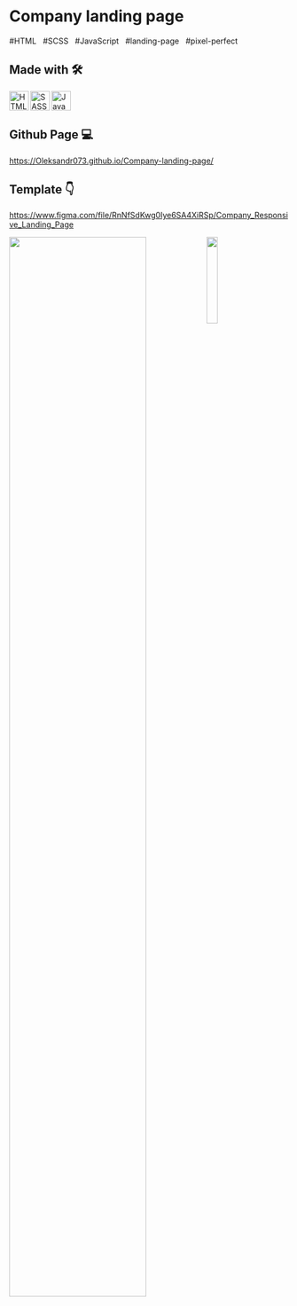 # Company landing page
#HTML&nbsp; &nbsp;#SCSS&nbsp; &nbsp;#JavaScript&nbsp; &nbsp;#landing-page&nbsp; &nbsp;#pixel-perfect

## Made with 🛠️

<img align="left" alt="HTML5" width="35px" src="https://raw.githubusercontent.com/github/explore/80688e429a7d4ef2fca1e82350fe8e3517d3494d/topics/html/html.png"/>

<img align="left" alt="SASS SCSS" width="35px" src="https://raw.githubusercontent.com/github/explore/80688e429a7d4ef2fca1e82350fe8e3517d3494d/topics/sass/sass.png"/>

<img alt="JavaScript" width="35px" src="https://raw.githubusercontent.com/github/explore/80688e429a7d4ef2fca1e82350fe8e3517d3494d/topics/javascript/javascript.png"/>

## Github Page 💻

https://Oleksandr073.github.io/Company-landing-page/

## Template 👇

https://www.figma.com/file/RnNfSdKwg0Iye6SA4XiRSp/Company_Responsive_Landing_Page

<img align="left" width="70%" src="./Company_1440.jpg"/>
<img width="20%" src="./Company_375.jpg"/>